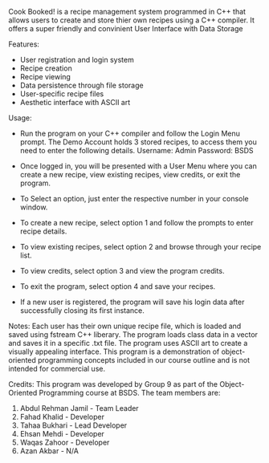 Cook Booked! is a recipe management system programmed in C++ that allows users to create and store thier own recipes using a C++ compiler.
It offers a super friendly and convinient User Interface with Data Storage

Features:
- User registration and login system
- Recipe creation
- Recipe viewing
- Data persistence through file storage
- User-specific recipe files
- Aesthetic interface with ASCII art

Usage:
- Run the program on your C++ compiler and follow the Login Menu prompt.
The Demo Account holds 3 stored recipes, to access them you need to enter the following details.
    Username: Admin
    Password: BSDS

- Once logged in, you will be presented with a User Menu where you can create a new recipe, view existing recipes, view credits, or exit the program.
- To Select an option, just enter the respective number in your console window.
- To create a new recipe, select option 1 and follow the prompts to enter recipe details.
- To view existing recipes, select option 2 and browse through your recipe list.
- To view credits, select option 3 and view the program credits.
- To exit the program, select option 4 and save your recipes.
- If a new user is registered, the program will save his login data after successfully closing its first instance.

Notes:
Each user has their own unique recipe file, which is loaded and saved using
fstream C++ liberary.
The program loads class data in a vector and saves it in a specific .txt file.
The program uses ASCII art to create a visually appealing interface.
This program is a demonstration of object-oriented programming concepts included in our course outline and is not intended for commercial use.

Credits:
This program was developed by Group 9 as part of the Object-Oriented Programming course at BSDS. The team members are:

1. Abdul Rehman Jamil - Team Leader
2. Fahad Khalid - Developer
3. Tahaa Bukhari - Lead Developer
4. Ehsan Mehdi - Developer
5. Waqas Zahoor - Developer
6. Azan Akbar - N/A
